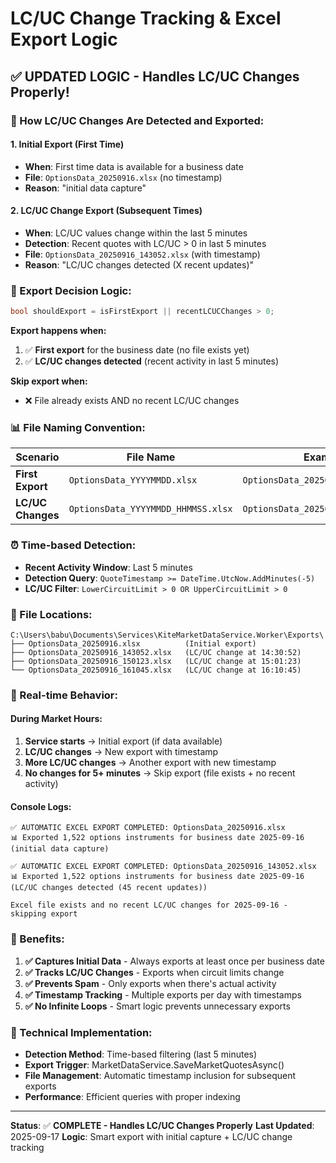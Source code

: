 # LC/UC Change Tracking & Excel Export Logic

## ✅ **UPDATED LOGIC - Handles LC/UC Changes Properly!**

### **🎯 How LC/UC Changes Are Detected and Exported:**

#### **1. Initial Export (First Time)**
- **When**: First time data is available for a business date
- **File**: `OptionsData_20250916.xlsx` (no timestamp)
- **Reason**: "initial data capture"

#### **2. LC/UC Change Export (Subsequent Times)**
- **When**: LC/UC values change within the last 5 minutes
- **Detection**: Recent quotes with LC/UC > 0 in last 5 minutes
- **File**: `OptionsData_20250916_143052.xlsx` (with timestamp)
- **Reason**: "LC/UC changes detected (X recent updates)"

### **🔄 Export Decision Logic:**

```csharp
bool shouldExport = isFirstExport || recentLCUCChanges > 0;
```

**Export happens when:**
1. ✅ **First export** for the business date (no file exists yet)
2. ✅ **LC/UC changes detected** (recent activity in last 5 minutes)

**Skip export when:**
- ❌ File already exists AND no recent LC/UC changes

### **📊 File Naming Convention:**

| Scenario | File Name | Example |
|----------|-----------|---------|
| **First Export** | `OptionsData_YYYYMMDD.xlsx` | `OptionsData_20250916.xlsx` |
| **LC/UC Changes** | `OptionsData_YYYYMMDD_HHMMSS.xlsx` | `OptionsData_20250916_143052.xlsx` |

### **⏰ Time-based Detection:**

- **Recent Activity Window**: Last 5 minutes
- **Detection Query**: `QuoteTimestamp >= DateTime.UtcNow.AddMinutes(-5)`
- **LC/UC Filter**: `LowerCircuitLimit > 0 OR UpperCircuitLimit > 0`

### **📁 File Locations:**

```
C:\Users\babu\Documents\Services\KiteMarketDataService.Worker\Exports\
├── OptionsData_20250916.xlsx          (Initial export)
├── OptionsData_20250916_143052.xlsx   (LC/UC change at 14:30:52)
├── OptionsData_20250916_150123.xlsx   (LC/UC change at 15:01:23)
└── OptionsData_20250916_161045.xlsx   (LC/UC change at 16:10:45)
```

### **🚀 Real-time Behavior:**

#### **During Market Hours:**
1. **Service starts** → Initial export (if data available)
2. **LC/UC changes** → New export with timestamp
3. **More LC/UC changes** → Another export with new timestamp
4. **No changes for 5+ minutes** → Skip export (file exists + no recent activity)

#### **Console Logs:**
```
✅ AUTOMATIC EXCEL EXPORT COMPLETED: OptionsData_20250916.xlsx
📊 Exported 1,522 options instruments for business date 2025-09-16 (initial data capture)

✅ AUTOMATIC EXCEL EXPORT COMPLETED: OptionsData_20250916_143052.xlsx  
📊 Exported 1,522 options instruments for business date 2025-09-16 (LC/UC changes detected (45 recent updates))

Excel file exists and no recent LC/UC changes for 2025-09-16 - skipping export
```

### **🎉 Benefits:**

1. **✅ Captures Initial Data** - Always exports at least once per business date
2. **✅ Tracks LC/UC Changes** - Exports when circuit limits change
3. **✅ Prevents Spam** - Only exports when there's actual activity
4. **✅ Timestamp Tracking** - Multiple exports per day with timestamps
5. **✅ No Infinite Loops** - Smart logic prevents unnecessary exports

### **🔧 Technical Implementation:**

- **Detection Method**: Time-based filtering (last 5 minutes)
- **Export Trigger**: MarketDataService.SaveMarketQuotesAsync()
- **File Management**: Automatic timestamp inclusion for subsequent exports
- **Performance**: Efficient queries with proper indexing

---

**Status**: ✅ **COMPLETE - Handles LC/UC Changes Properly**
**Last Updated**: 2025-09-17
**Logic**: Smart export with initial capture + LC/UC change tracking




